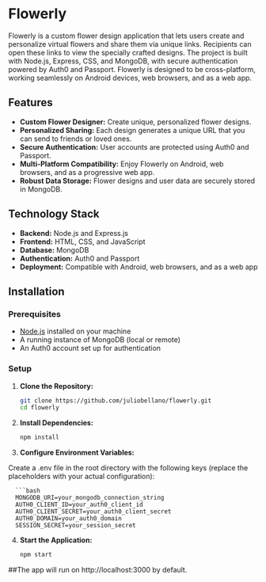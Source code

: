 # Flowerly

Flowerly is a custom flower design application that lets users create and personalize virtual flowers and share them via unique links. Recipients can open these links to view the specially crafted designs. The project is built with Node.js, Express, CSS, and MongoDB, with secure authentication powered by Auth0 and Passport. Flowerly is designed to be cross-platform, working seamlessly on Android devices, web browsers, and as a web app.

## Features

- **Custom Flower Designer:** Create unique, personalized flower designs.
- **Personalized Sharing:** Each design generates a unique URL that you can send to friends or loved ones.
- **Secure Authentication:** User accounts are protected using Auth0 and Passport.
- **Multi-Platform Compatibility:** Enjoy Flowerly on Android, web browsers, and as a progressive web app.
- **Robust Data Storage:** Flower designs and user data are securely stored in MongoDB.

## Technology Stack

- **Backend:** Node.js and Express.js
- **Frontend:** HTML, CSS, and JavaScript
- **Database:** MongoDB
- **Authentication:** Auth0 and Passport
- **Deployment:** Compatible with Android, web browsers, and as a web app

## Installation

### Prerequisites

- [Node.js](https://nodejs.org/en/) installed on your machine
- A running instance of MongoDB (local or remote)
- An Auth0 account set up for authentication

### Setup

1. **Clone the Repository:**

   ```bash
   git clone https://github.com/juliobellano/flowerly.git
   cd flowerly
   
2. **Install Dependencies:**

     ```bash
     npm install

3. **Configure Environment Variables:**

  Create a .env file in the root directory with the following keys (replace the placeholders with your actual configuration):
  
      ```bash
      MONGODB_URI=your_mongodb_connection_string
      AUTH0_CLIENT_ID=your_auth0_client_id
      AUTH0_CLIENT_SECRET=your_auth0_client_secret
      AUTH0_DOMAIN=your_auth0_domain
      SESSION_SECRET=your_session_secret


4. **Start the Application:**

      ```bash
      npm start

##The app will run on http://localhost:3000 by default.

